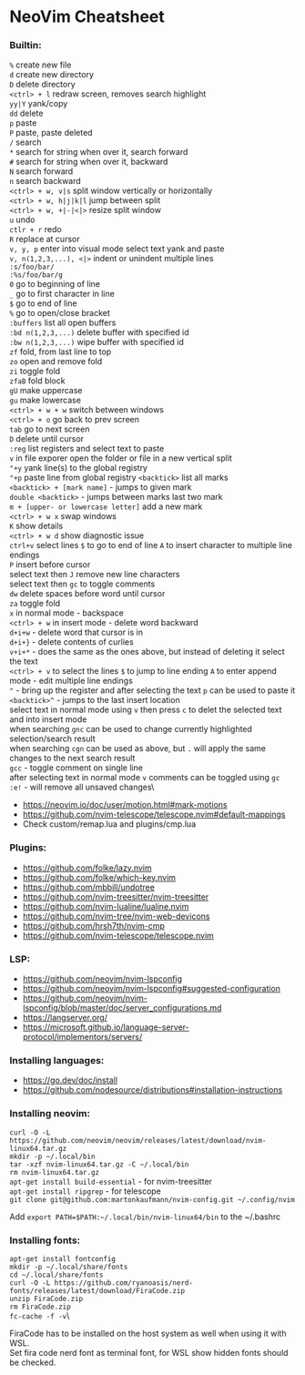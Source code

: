# NeoVim Cheatsheet

### Builtin:
`%` create new file\
`d` create new directory\
`D` delete directory\
`<ctrl> + l` redraw screen, removes search highlight\
`yy|Y` yank/copy\
`dd` delete\
`p` paste\
`P` paste, paste deleted\
`/` search\
`*` search for string when over it, search forward\
`#` search for string when over it, backward\
`N` search forward\
`n` search backward\
`<ctrl> + w, v|s` split window vertically or horizontally\
`<ctrl> + w, h|j|k|l` jump between split\
`<ctrl> + w, +|-|<|>` resize split window\
`u` undo\
`ctlr + r` redo\
`R` replace at cursor\
`v, y, p` enter into visual mode select text yank and paste\
`v, n(1,2,3,...), <|>` indent or unindent multiple lines\
`:s/foo/bar/`\
`:%s/foo/bar/g`\
`0` go to beginning of line\
`_` go to first character in line\
`$` go to end of line\
`%` go to open/close bracket\
`:buffers` list all open buffers\
`:bd n(1,2,3,...)` delete buffer with specified id\
`:bw n(1,2,3,...)` wipe buffer with specified id\
`zf` fold, from last line to top\
`zo` open and remove fold\
`zi` toggle fold\
`zfaB` fold block\
`gU` make uppercase\
`gu` make lowercase\
`<ctrl> + w + w` switch between windows\
`<ctrl> + o` go back to prev screen\
`tab` go to next screen\
`D` delete until cursor\
`:reg` list registers and select text to paste\
`v` in file exporer open the folder or file in a new vertical split\
`"+y` yank line(s) to the global registry\
`"+p` paste line from global registry `<backtick>` list all marks\
`<backtick> + [mark name]` - jumps to given mark\
`double <backtick>` - jumps between marks last two mark\
`m + [upper- or lowercase letter]` add a new mark\
`<ctrl> + w x` swap windows\
`K` show details\
`<ctrl> + w d` show diagnostic issue\
`ctrl+v` select lines `$` to go to end of line `A` to insert character to multiple line endings\
`P` insert before cursor\
select text then `J` remove new line characters\
select text then `gc` to toggle comments\
`dw` delete spaces before word until cursor\
`za` toggle fold\
`x` in normal mode - backspace\
`<ctrl> + w` in insert mode - delete word backward\
`d+i+w` - delete word that cursor is in\
`d+i+}` - delete contents of curlies\
`v+i+*` - does the same as the ones above, but instead of deleting it select the text\
`<ctrl> + v` to select the lines `$` to jump to line ending `A` to enter append mode - edit multiple line endings\
`"` - bring up the register and after selecting the text `p` can be used to paste it\
`<backtick>^` - jumps to the last insert location\
select text in normal mode using `v` then press `c` to delet the selected text and into insert mode\
when searching `gnc` can be used to change currently highlighted selection/search result\
when searching `cgn` can be used as above, but `.` will apply the same changes to the next search result\
`gcc` - toggle comment on single line\
after selecting text in normal mode `v` comments can be toggled using `gc`\
`:e!` - will remove all unsaved changes\


* https://neovim.io/doc/user/motion.html#mark-motions
* https://github.com/nvim-telescope/telescope.nvim#default-mappings
* Check custom/remap.lua and plugins/cmp.lua

### Plugins:
* https://github.com/folke/lazy.nvim
* https://github.com/folke/which-key.nvim
* https://github.com/mbbill/undotree
* https://github.com/nvim-treesitter/nvim-treesitter
* https://github.com/nvim-lualine/lualine.nvim
* https://github.com/nvim-tree/nvim-web-devicons
* https://github.com/hrsh7th/nvim-cmp
* https://github.com/nvim-telescope/telescope.nvim

### LSP:
* https://github.com/neovim/nvim-lspconfig
* https://github.com/neovim/nvim-lspconfig#suggested-configuration
* https://github.com/neovim/nvim-lspconfig/blob/master/doc/server_configurations.md
* https://langserver.org/
* https://microsoft.github.io/language-server-protocol/implementors/servers/

### Installing languages:
* https://go.dev/doc/install
* https://github.com/nodesource/distributions#installation-instructions

### Installing neovim:
`curl -O -L https://github.com/neovim/neovim/releases/latest/download/nvim-linux64.tar.gz`\
`mkdir -p ~/.local/bin`\
`tar -xzf nvim-linux64.tar.gz -C ~/.local/bin`\
`rm nvim-linux64.tar.gz`\
`apt-get install build-essential` - for nvim-treesitter\
`apt-get install ripgrep` - for telescope\
`git clone git@github.com:martonkaufmann/nvim-config.git ~/.config/nvim`

Add `export PATH=$PATH:~/.local/bin/nvim-linux64/bin` to the ~/.bashrc

### Installing fonts:
`apt-get install fontconfig`\
`mkdir -p ~/.local/share/fonts`\
`cd ~/.local/share/fonts`\
`curl -O -L https://github.com/ryanoasis/nerd-fonts/releases/latest/download/FiraCode.zip`\
`unzip FiraCode.zip`\
`rm FiraCode.zip`\
`fc-cache -f -v`\

FiraCode has to be installed on the host system as well when using it with WSL.\
Set fira code nerd font as terminal font, for WSL show hidden fonts should be checked.

